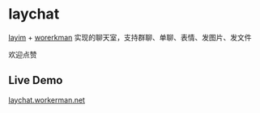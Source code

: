 # laychat
[layim](http://layim.layui.com/) + [worerkman](http://www.workerman.net) 实现的聊天室，支持群聊、单聊、表情、发图片、发文件

欢迎点赞

## Live Demo
[laychat.workerman.net](http://laychat.workerman.net/)

